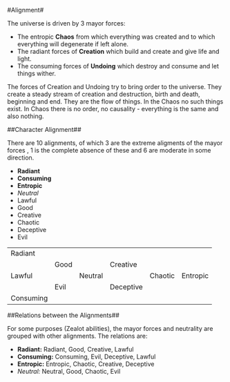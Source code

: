 #Alignment#

The universe is driven by 3 mayor forces: 

- The entropic **Chaos** from which everything was created and to which everything will degenerate if left alone.
- The radiant forces of **Creation** which build and create and give life and light.
- The consuming forces of **Undoing** which destroy and consume and let things wither.

The forces of Creation and Undoing try to bring order to the universe. They create a steady stream of creation and destruction, birth and death, beginning and end. They are the flow of things. In the Chaos no such things exist. In Chaos there is no order, no causality - everything is the same and also nothing.

##Character Alignment##

There are 10 alignments, of which 3 are the extreme aligments of the mayor forces , 1 is the complete absence of these and 6 are moderate in some direction.

- **Radiant**
- **Consuming**
- **Entropic**
- *Neutral*
- Lawful
- Good
- Creative
- Chaotic
- Deceptive
- Evil

<table>
	<tr>
		<td>Radiant</td><td></td><td></td><td></td><td></td><td></td>
	</tr>
	<tr>
		<td></td><td>Good</td><td></td><td>Creative</td><td></td><td></td>
	</tr>
	<tr>
		<td>Lawful</td><td></td><td>Neutral</td><td></td><td>Chaotic</td><td>Entropic</td>
	</tr>
	<tr>
		<td></td><td>Evil</td><td></td><td>Deceptive</td><td></td><td></td>
	</tr>
	<tr>
		<td>Consuming</td><td></td><td></td><td></td><td></td><td></td>
	</tr>
</table>

##Relations between the Alignments##

For some purposes (Zealot abilities), the mayor forces and neutrality are grouped with other alignments. The relations are:

- **Radiant:** Radiant, Good, Creative, Lawful
- **Consuming:** Consuming, Evil, Deceptive, Lawful
- **Entropic:** Entropic, Chaotic, Creative, Deceptive
- *Neutral:* Neutral, Good, Chaotic, Evil
